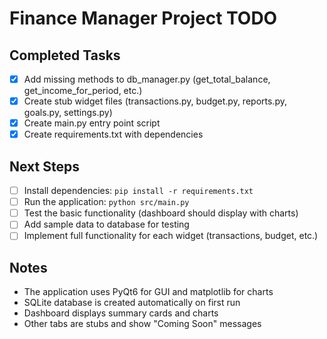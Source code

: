 # Finance Manager Project TODO

## Completed Tasks
- [x] Add missing methods to db_manager.py (get_total_balance, get_income_for_period, etc.)
- [x] Create stub widget files (transactions.py, budget.py, reports.py, goals.py, settings.py)
- [x] Create main.py entry point script
- [x] Create requirements.txt with dependencies

## Next Steps
- [ ] Install dependencies: `pip install -r requirements.txt`
- [ ] Run the application: `python src/main.py`
- [ ] Test the basic functionality (dashboard should display with charts)
- [ ] Add sample data to database for testing
- [ ] Implement full functionality for each widget (transactions, budget, etc.)

## Notes
- The application uses PyQt6 for GUI and matplotlib for charts
- SQLite database is created automatically on first run
- Dashboard displays summary cards and charts
- Other tabs are stubs and show "Coming Soon" messages
